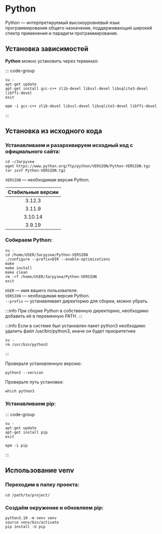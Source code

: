 # Python

Python — интерпретируемый высокоуровневый язык программирования общего назначения, поддерживающий широкий спектр применения и парадигм программирования.

## Установка зависимостей

**Python** можно установить через терминал:

::: code-group

```shell[apt-get]
su -
apt-get update
apt-get install gcc-c++ zlib-devel libssl-devel libsqlite3-devel libffi-devel
exit
```

```shell[epm]
epm -i gcc-c++ zlib-devel libssl-devel libsqlite3-devel libffi-devel
```

:::

## Установка из исходного кода

### Устанавливаем и разархивируем исходный код с официального сайта:

```shell
cd ~/Загрузки
wget https://www.python.org/ftp/python/VERSION/Python-VERSION.tgz
tar zxvf Python-VERSION.tgz
```

`VERSION` — необходимая версия Python.

| Стабильные версии |
| :---------------: |
|      3.12.3       |
|      3.11.9       |
|      3.10.14      |
|      3.9.19       |

### Собираем Python:

```shell
su -
cd /home/USER/Загрузки/Python-VERSION
./configure --prefix=DIR --enable-optimizations
make
make install
make clean
rm -rf /home/USER/Загрузки/Python-VERSION
exit
```

`USER` — имя вашего пользователя. \
`VERSION` — необходимая версия Python. \
`--prefix` — устанавливает директорию для сборки, можно убрать.

:::info
При сборке Python в собственную директорию, необходимо добавить её в переменную PATH.
:::

:::info
Если в системе был установлен пакет python3 необходимо удалить файл /usr/bin/python3, иначе он будет приоритетнее
```shell
su -
rm /usr/bin/python3
```
:::

Проверьте установленную версию:
```shell
python3 --version
```

Проверьте путь установки:
```shell
which python3
```

### Устанавливаем pip:

::: code-group

```shell[apt-get]
su -
apt-get update
apt-get install pip
exit
```

```shell[epm]
epm -i pip
```

:::

## Использование venv

### Переходим в папку проекта:

```shell
cd /path/to/project/
```

### Создаём окружение и обновляем pip:

```shell
python3.10 -m venv venv
source venv/bin/activate
pip install -U pip
```
